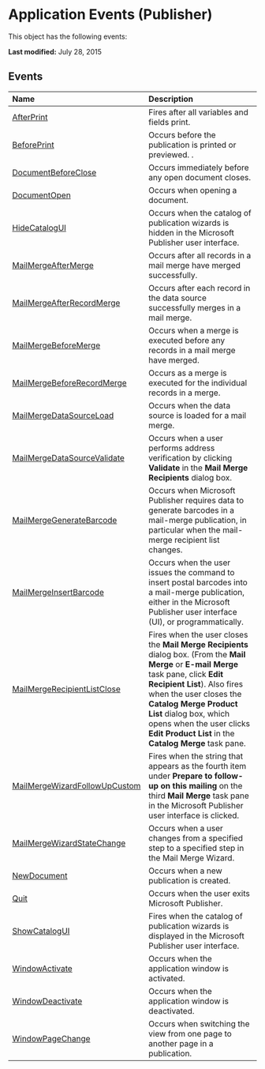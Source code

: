 
# Application Events (Publisher)
This object has the following events:

 **Last modified:** July 28, 2015


## Events



|**Name**|**Description**|
|:-----|:-----|
| [AfterPrint](ddd5a1a4-8130-9e75-039c-e069a37390e8.md)|Fires after all variables and fields print.|
| [BeforePrint](4d819aab-726e-ab00-89e0-aedcb62d834e.md)|Occurs before the publication is printed or previewed. .|
| [DocumentBeforeClose](d3ca4397-4df3-dc77-b758-d47e0bf13fe5.md)|Occurs immediately before any open document closes.|
| [DocumentOpen](3bdd4b38-ec40-a08f-3742-f81a6ed333b3.md)|Occurs when opening a document.|
| [HideCatalogUI](a7ac7594-18fe-355e-d270-d205c405862a.md)|Occurs when the catalog of publication wizards is hidden in the Microsoft Publisher user interface.|
| [MailMergeAfterMerge](dd01d8f5-f95e-e833-bb8b-708ced54240c.md)|Occurs after all records in a mail merge have merged successfully.|
| [MailMergeAfterRecordMerge](550c3310-01ba-718f-4c1d-cbf3ce077d27.md)|Occurs after each record in the data source successfully merges in a mail merge.|
| [MailMergeBeforeMerge](735ef282-e99f-b3f2-c509-b180bea30d36.md)|Occurs when a merge is executed before any records in a mail merge have merged.|
| [MailMergeBeforeRecordMerge](67ae8255-336d-0ff8-7927-fbd31262c115.md)|Occurs as a merge is executed for the individual records in a merge.|
| [MailMergeDataSourceLoad](afca3a05-d6a6-15f1-8cbf-593777066757.md)|Occurs when the data source is loaded for a mail merge.|
| [MailMergeDataSourceValidate](8e18b0a0-8fe8-f72e-8a75-1585367cc796.md)|Occurs when a user performs address verification by clicking  **Validate** in the **Mail Merge Recipients** dialog box.|
| [MailMergeGenerateBarcode](5da4ec65-32b6-ea05-09ad-d2224eafee30.md)|Occurs when Microsoft Publisher requires data to generate barcodes in a mail-merge publication, in particular when the mail-merge recipient list changes.|
| [MailMergeInsertBarcode](6b901953-eaff-0189-1d33-678e935a2f7e.md)|Occurs when the user issues the command to insert postal barcodes into a mail-merge publication, either in the Microsoft Publisher user interface (UI), or programmatically.|
| [MailMergeRecipientListClose](4fb77771-9897-8623-f4e7-61f631f04922.md)|Fires when the user closes the  **Mail Merge Recipients** dialog box. (From the **Mail Merge** or **E-mail Merge** task pane, click **Edit Recipient List**). Also fires when the user closes the  **Catalog Merge Product List** dialog box, which opens when the user clicks **Edit Product List** in the **Catalog Merge** task pane.|
| [MailMergeWizardFollowUpCustom](ac8cb695-69a4-83f7-8e13-66762f52f611.md)|Fires when the string that appears as the fourth item under  **Prepare to follow-up on this mailing** on the third **Mail Merge** task pane in the Microsoft Publisher user interface is clicked.|
| [MailMergeWizardStateChange](3d3fcdaa-af51-0a28-ff25-f2b92deceaf6.md)|Occurs when a user changes from a specified step to a specified step in the Mail Merge Wizard.|
| [NewDocument](629cf55c-5134-4207-14df-143b517b9f36.md)|Occurs when a new publication is created.|
| [Quit](79948040-4848-b8e7-a70c-d23c1f416bac.md)|Occurs when the user exits Microsoft Publisher.|
| [ShowCatalogUI](8a5a3798-4b95-d77f-70f6-d69dd9dc8f99.md)|Fires when the catalog of publication wizards is displayed in the Microsoft Publisher user interface.|
| [WindowActivate](a7e4e396-9661-763c-8e41-dc279757af94.md)|Occurs when the application window is activated.|
| [WindowDeactivate](84473784-7c03-4c9e-3e1b-9bf6ec7e1fbc.md)|Occurs when the application window is deactivated.|
| [WindowPageChange](bb636f6e-da4b-7271-9f59-2b7000270c16.md)|Occurs when switching the view from one page to another page in a publication.|

